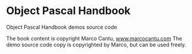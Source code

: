 # Object Pascal Handbook
Object Pascal Handbook demos source code

The book content is copyright Marco Cantu, www.marcocantu.com
The demo source code copy is copyrighted by Marco, but can be used freely.
